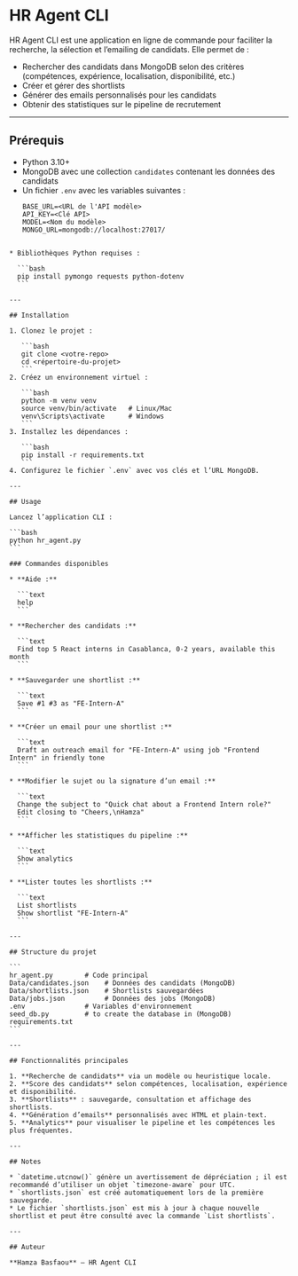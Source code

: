 
# HR Agent CLI

HR Agent CLI est une application en ligne de commande pour faciliter la recherche, la sélection et l’emailing de candidats. Elle permet de :  

- Rechercher des candidats dans MongoDB selon des critères (compétences, expérience, localisation, disponibilité, etc.)  
- Créer et gérer des shortlists  
- Générer des emails personnalisés pour les candidats  
- Obtenir des statistiques sur le pipeline de recrutement  

---

## Prérequis

- Python 3.10+
- MongoDB avec une collection `candidates` contenant les données des candidats
- Un fichier `.env` avec les variables suivantes :
  ```env
  BASE_URL=<URL de l'API modèle>
  API_KEY=<Clé API>
  MODEL=<Nom du modèle>
  MONGO_URL=mongodb://localhost:27017/
````

* Bibliothèques Python requises :

  ```bash
  pip install pymongo requests python-dotenv
  ```

---

## Installation

1. Clonez le projet :

   ```bash
   git clone <votre-repo>
   cd <répertoire-du-projet>
   ```
2. Créez un environnement virtuel :

   ```bash
   python -m venv venv
   source venv/bin/activate   # Linux/Mac
   venv\Scripts\activate      # Windows
   ```
3. Installez les dépendances :

   ```bash
   pip install -r requirements.txt
   ```
4. Configurez le fichier `.env` avec vos clés et l’URL MongoDB.

---

## Usage

Lancez l’application CLI :

```bash
python hr_agent.py
```

### Commandes disponibles

* **Aide :**

  ```text
  help
  ```

* **Rechercher des candidats :**

  ```text
  Find top 5 React interns in Casablanca, 0-2 years, available this month
  ```

* **Sauvegarder une shortlist :**

  ```text
  Save #1 #3 as "FE-Intern-A"
  ```

* **Créer un email pour une shortlist :**

  ```text
  Draft an outreach email for "FE-Intern-A" using job "Frontend Intern" in friendly tone
  ```

* **Modifier le sujet ou la signature d’un email :**

  ```text
  Change the subject to "Quick chat about a Frontend Intern role?"
  Edit closing to "Cheers,\nHamza"
  ```

* **Afficher les statistiques du pipeline :**

  ```text
  Show analytics
  ```

* **Lister toutes les shortlists :**

  ```text
  List shortlists
  Show shortlist "FE-Intern-A"
  ```

---

## Structure du projet

```
hr_agent.py        # Code principal
Data/candidates.json    # Données des candidats (MongoDB)
Data/shortlists.json    # Shortlists sauvegardées
Data/jobs.json          # Données des jobs (MongoDB)   
.env               # Variables d'environnement
seed_db.py         # to create the database in (MongoDB)
requirements.txt   
```

---

## Fonctionnalités principales

1. **Recherche de candidats** via un modèle ou heuristique locale.
2. **Score des candidats** selon compétences, localisation, expérience et disponibilité.
3. **Shortlists** : sauvegarde, consultation et affichage des shortlists.
4. **Génération d’emails** personnalisés avec HTML et plain-text.
5. **Analytics** pour visualiser le pipeline et les compétences les plus fréquentes.

---

## Notes

* `datetime.utcnow()` génère un avertissement de dépréciation ; il est recommandé d’utiliser un objet `timezone-aware` pour UTC.
* `shortlists.json` est créé automatiquement lors de la première sauvegarde.
* Le fichier `shortlists.json` est mis à jour à chaque nouvelle shortlist et peut être consulté avec la commande `List shortlists`.

---

## Auteur

**Hamza Basfaou** – HR Agent CLI


